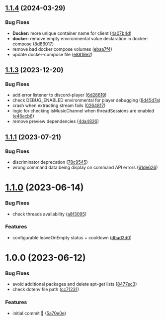 ## [1.1.4](https://github.com/Mirasaki/mirasaki-music-bot/compare/v1.1.3...v1.1.4) (2024-03-29)


### Bug Fixes

* **Docker:** more unique container name for client ([4a07b4d](https://github.com/Mirasaki/mirasaki-music-bot/commit/4a07b4dbc17ac4bd08a4483b7f4c36d978dece38))
* **docker:** remove empty environmental value declaration in docker-compose ([8d86017](https://github.com/Mirasaki/mirasaki-music-bot/commit/8d8601714ed5801bdd55ee631f869621e0a9610d))
* remove bad docker compose volumes ([ebaa7f4](https://github.com/Mirasaki/mirasaki-music-bot/commit/ebaa7f4b1450f90028cbd9b8d6902c9945ebc79e))
* update docker-compose file ([e8819e2](https://github.com/Mirasaki/mirasaki-music-bot/commit/e8819e2e48feedf18c03e460b11bc875d1927eb7))

## [1.1.3](https://github.com/Mirasaki/mirasaki-music-bot/compare/v1.1.2...v1.1.3) (2023-12-20)


### Bug Fixes

* add error listener to discord-player ([6d28619](https://github.com/Mirasaki/mirasaki-music-bot/commit/6d28619710c160f257f90f2cef17dc0913a20c92))
* check DEBUG_ENABLED environmental for player debugging ([8d45d7a](https://github.com/Mirasaki/mirasaki-music-bot/commit/8d45d7a1f5575d225df1a0239c48086436bdf5a5))
* crash when extracting stream fails ([0264817](https://github.com/Mirasaki/mirasaki-music-bot/commit/026481723624e291d75f9a0b1710f70a98de987f))
* logic for checking isMusicChannel when threadSessions are enabled ([e46ecb6](https://github.com/Mirasaki/mirasaki-music-bot/commit/e46ecb69212d86e71efe1d6197fbd0f4583361fa))
* remove preview dependencies ([4da4826](https://github.com/Mirasaki/mirasaki-music-bot/commit/4da4826eb0deb55eb45e730863edc3a0a08326a3))

## [1.1.1](https://github.com/Mirasaki/mirasaki-music-bot/compare/v1.1.0...v1.1.1) (2023-07-21)


### Bug Fixes

* discriminator deprecation ([78c9545](https://github.com/Mirasaki/mirasaki-music-bot/commit/78c9545b1dc789337c9470afef929b76df7bf32e))
* wrong command data being display on command API errors ([61de626](https://github.com/Mirasaki/mirasaki-music-bot/commit/61de6265389455e1f27277286457d92d19b711bb))

# [1.1.0](https://github.com/Mirasaki/mirasaki-music-bot/compare/v1.0.0...v1.1.0) (2023-06-14)


### Bug Fixes

* check threads availability ([a8f3095](https://github.com/Mirasaki/mirasaki-music-bot/commit/a8f3095c713b133bd4adddd213c09a33cb2a489c))


### Features

* configurable leaveOnEmpty status + cooldown ([dbad3d0](https://github.com/Mirasaki/mirasaki-music-bot/commit/dbad3d0009ece308ae274f732ca6cee5a4e37916))

# 1.0.0 (2023-06-12)


### Bug Fixes

* avoid additional packages and delete apt-get lists ([8477ec3](https://github.com/Mirasaki/mirasaki-music-bot/commit/8477ec3fe212a7caf3d6d25a295ddfba96e35f72))
* check dotenv file path ([cc71231](https://github.com/Mirasaki/mirasaki-music-bot/commit/cc7123115a97d6b1572e2373f0828dbdfc6e04d0))


### Features

* initial commit 🥳 ([5a70e0e](https://github.com/Mirasaki/mirasaki-music-bot/commit/5a70e0ee3c715256d8e5c9ee2f591496b3f51f0d))
